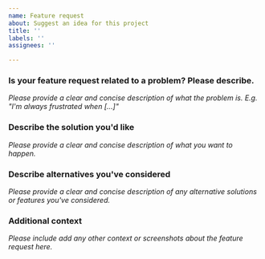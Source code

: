 ```yaml
---
name: Feature request
about: Suggest an idea for this project
title: ''
labels: ''
assignees: ''

---
```


### Is your feature request related to a problem? Please describe.

_Please provide a clear and concise description of what the problem is. E.g. "I'm always frustrated when [...]"_

### Describe the solution you'd like

_Please provide a clear and concise description of what you want to happen._

### Describe alternatives you've considered

_Please provide a clear and concise description of any alternative solutions or features you've considered._

### Additional context

_Please include add any other context or screenshots about the feature request here._
